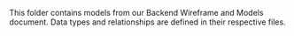 This folder contains models from our Backend Wireframe and Models document.
Data types and relationships are defined in their respective files.